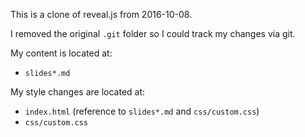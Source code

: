 This is a clone of reveal.js from 2016-10-08.

I removed the original `.git` folder so I could track my changes via git.

My content is located at:

- `slides*.md`

My style changes are located at:

- `index.html` (reference to `slides*.md` and `css/custom.css`)
- `css/custom.css`


